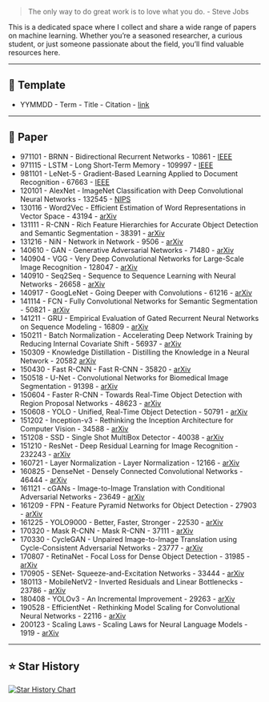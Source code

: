 > The only way to do great work is to love what you do. - Steve Jobs

This is a dedicated space where I collect and share a wide range of papers on machine learning. Whether you’re a seasoned researcher, a curious student, or just someone passionate about the field, you’ll find valuable resources here.

---
## 📌 Template
- YYMMDD - Term - Title - Citation - [link](https:)
---
## 📃 Paper
- 971101 - BRNN - Bidirectional Recurrent Networks - 10861 - [IEEE](https://ieeexplore.ieee.org/abstract/document/650093)
- 971115 - LSTM - Long Short-Term Memory - 109997 - [IEEE](https://ieeexplore.ieee.org/abstract/document/6795963/)
- 981101 - LeNet-5 - Gradient-Based Learning Applied to Document Recognition - 67663 - [IEEE](https://ieeexplore.ieee.org/document/726791)
- 120101 - AlexNet - ImageNet Classification with Deep Convolutional Neural Networks - 132545 - [NIPS](https://proceedings.neurips.cc/paper/2012/hash/c399862d3b9d6b76c8436e924a68c45b-Abstract.html)
- 130116 - Word2Vec - Efficient Estimation of Word Representations in Vector Space - 43194 - [arXiv](https://arxiv.org/abs/1301.3781)
- 131111 - R-CNN - Rich Feature Hierarchies for Accurate Object Detection and Semantic Segmentation - 38391 - [arXiv](https://arxiv.org/abs/1311.2524)
- 131216 - NiN - Network in Network - 9506 - [arXiv](https://arxiv.org/abs/1312.4400)
- 140610 - GAN - Generative Adversarial Networks - 71480 - [arXiv](https://arxiv.org/abs/1406.2661)
- 140904 - VGG - Very Deep Convolutional Networks for Large-Scale Image Recognition - 128047 - [arXiv](https://arxiv.org/abs/1409.1556)
- 140910 - Seq2Seq - Sequence to Sequence Learning with Neural Networks - 26658 - [arXiv](https://arxiv.org/abs/1409.3215)
- 140917 - GoogLeNet - Going Deeper with Convolutions - 61216 - [arXiv](https://arxiv.org/abs/1409.4842)
- 141114 - FCN - Fully Convolutional Networks for Semantic Segmentation - 50821 - [arXiv](https://arxiv.org/abs/1411.4038)
- 141211 - GRU - Empirical Evaluation of Gated Recurrent Neural Networks on Sequence Modeling - 16809 - [arXiv](https://arxiv.org/abs/1412.3555)
- 150211 - Batch Normalization - Accelerating Deep Network Training by Reducing Internal Covariate Shift - 56937 - [arXiv](https://arxiv.org/abs/1502.03167)
- 150309 - Knowledge Distillation - Distilling the Knowledge in a Neural Network - 20582 [arXiv](https://arxiv.org/abs/1503.02531)
- 150430 - Fast R-CNN - Fast R-CNN - 35820 - [arXiv](https://arxiv.org/abs/1504.08083)
- 150518 - U-Net - Convolutional Networks for Biomedical Image Segmentation - 91398 - [arXiv](https://arxiv.org/abs/1505.04597)
- 150604 - Faster R-CNN - Towards Real-Time Object Detection with Region Proposal Networks - 48623 - [arXiv](https://arxiv.org/abs/1506.01497)
- 150608 - YOLO - Unified, Real-Time Object Detection - 50791 - [arXiv](https://arxiv.org/abs/1506.02640)
- 151202 - Inception-v3 - Rethinking the Inception Architecture for Computer Vision - 34588 - [arXiv](https://arxiv.org/abs/1512.00567)
- 151208 - SSD - Single Shot MultiBox Detector - 40038 - [arXiv](https://arxiv.org/abs/1512.02325)
- 151210 - ResNet - Deep Residual Learning for Image Recognition - 232243 - [arXiv](https://arxiv.org/abs/1512.03385)
- 160721 - Layer Normalization - Layer Normalization - 12166 - [arXiv](https://arxiv.org/abs/1607.06450)
- 160825 - DenseNet - Densely Connected Convolutional Networks - 46444 - [arXiv](https://arxiv.org/abs/1608.06993)
- 161121 - cGANs - Image-to-Image Translation with Conditional Adversarial Networks - 23649 - [arXiv](https://arxiv.org/abs/1611.07004)
- 161209 - FPN - Feature Pyramid Networks for Object Detection - 27903 - [arXiv](https://arxiv.org/abs/1612.03144)
- 161225 - YOLO9000 - Better, Faster, Stronger - 22530 - [arXiv](https://arxiv.org/abs/1612.08242)
- 170320 - Mask R-CNN - Mask R-CNN - 37111 - [arXiv](https://arxiv.org/abs/1703.06870)
- 170330 - CycleGAN - Unpaired Image-to-Image Translation using Cycle-Consistent Adversarial Networks - 23777 - [arXiv](https://arxiv.org/abs/1703.10593)
- 170807 - RetinaNet - Focal Loss for Dense Object Detection - 31985 - [arXiv](https://arxiv.org/abs/1708.02002)
- 170905 - SENet- Squeeze-and-Excitation Networks - 33444 - [arXiv](https://arxiv.org/abs/1709.01507)
- 180113 - MobileNetV2 - Inverted Residuals and Linear Bottlenecks - 23786 - [arXiv](https://arxiv.org/abs/1801.04381)
- 180408 - YOLOv3 - An Incremental Improvement - 29263 - [arXiv](https://arxiv.org/abs/1804.02767)
- 190528 - EfficientNet - Rethinking Model Scaling for Convolutional Neural Networks - 22116 - [arXiv](https://arxiv.org/abs/1905.11946)
- 200123 - Scaling Laws - Scaling Laws for Neural Language Models - 1919 - [arXiv](https://arxiv.org/abs/2001.08361)
---
## ⭐ Star History
[![Star History Chart](https://api.star-history.com/svg?repos=Jingkou1012/ML-Paper&type=Date)](https://star-history.com/#Jingkou1012/ML-Paper&Date)
